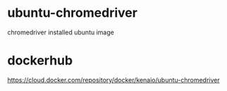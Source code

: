 # ubuntu-chromedriver
chromedriver installed ubuntu image  
  
# dockerhub
https://cloud.docker.com/repository/docker/kenaio/ubuntu-chromedriver
